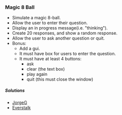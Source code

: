### Magic 8 Ball
- Simulate a magic 8-ball.
- Allow the user to enter their question.
- Display an in progress message(i.e. "thinking").
- Create 20 responses, and show a random response.
- Allow the user to ask another question or quit.
- Bonus:
  - Add a gui.
  - It must have box for users to enter the question.
  - It must have at least 4 buttons:
    - ask
    - clear (the text box)
    - play again
    - quit (this must close the window)

##### Solutions
- [JorgeG](https://github.com/JorgeG/solutions/blob/master/magic-8-ball/magic.py)
- [Everstalk](https://github.com/Everstalk/BP/blob/master/Magic-8-Ball.py)
